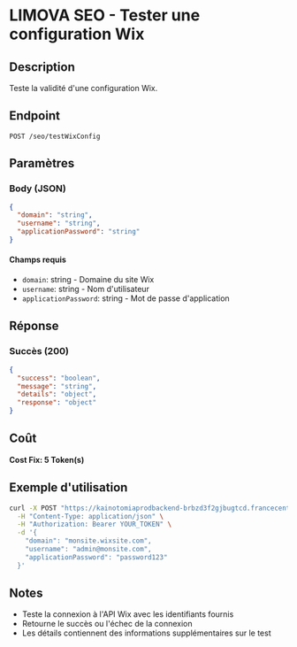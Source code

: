 # LIMOVA SEO - Tester une configuration Wix

## Description
Teste la validité d'une configuration Wix.

## Endpoint
```
POST /seo/testWixConfig
```

## Paramètres

### Body (JSON)
```json
{
  "domain": "string",
  "username": "string",
  "applicationPassword": "string"
}
```

#### Champs requis
- `domain`: string - Domaine du site Wix
- `username`: string - Nom d'utilisateur
- `applicationPassword`: string - Mot de passe d'application

## Réponse

### Succès (200)
```json
{
  "success": "boolean",
  "message": "string",
  "details": "object",
  "response": "object"
}
```

## Coût
**Cost Fix: 5 Token(s)**

## Exemple d'utilisation

```bash
curl -X POST "https://kainotomiaprodbackend-brbzd3f2gjbugtcd.francecentral-01.azurewebsites.net/seo/testWixConfig" \
  -H "Content-Type: application/json" \
  -H "Authorization: Bearer YOUR_TOKEN" \
  -d '{
    "domain": "monsite.wixsite.com",
    "username": "admin@monsite.com",
    "applicationPassword": "password123"
  }'
```

## Notes
- Teste la connexion à l'API Wix avec les identifiants fournis
- Retourne le succès ou l'échec de la connexion
- Les détails contiennent des informations supplémentaires sur le test 